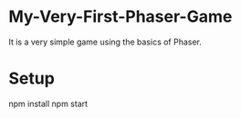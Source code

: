 # My-Very-First-Phaser-Game

It is a very simple game using the basics of Phaser.

# Setup
npm install
npm start

